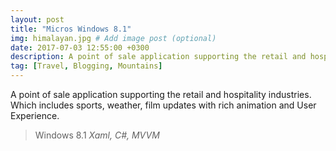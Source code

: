 ```yaml
---
layout: post
title: "Micros Windows 8.1"
img: himalayan.jpg # Add image post (optional)
date: 2017-07-03 12:55:00 +0300
description: A point of sale application supporting the retail and hospitality industries. Which includes sports, weather, film updates with rich animation and User Experience.
tag: [Travel, Blogging, Mountains]
---
```

A point of sale application supporting the retail and hospitality industries. Which includes sports, weather, film updates with rich animation and User Experience.

>Windows 8.1 <cite>Xaml, C#, MVVM</cite>

